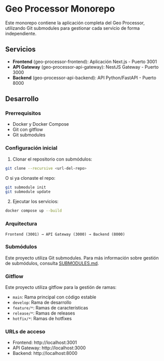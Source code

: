 # Geo Processor Monorepo

Este monorepo contiene la aplicación completa del Geo Processor, utilizando Git submodules para gestionar cada servicio de forma independiente.

## Servicios

- **Frontend** (geo-processor-frontend): Aplicación Next.js - Puerto 3001
- **API Gateway** (geo-processor-api-gateway): NestJS Gateway - Puerto 3000
- **Backend** (geo-processor-api-backend): API Python/FastAPI - Puerto 8000

## Desarrollo

### Prerrequisitos

- Docker y Docker Compose
- Git con gitflow
- Git submodules

### Configuración inicial

1. Clonar el repositorio con submódulos:
```bash
git clone --recursive <url-del-repo>
```

O si ya clonaste el repo:
```bash
git submodule init
git submodule update
```

2. Ejecutar los servicios:

```bash
docker compose up --build
```

### Arquitectura

```
Frontend (3001) → API Gateway (3000) → Backend (8000)
```

### Submódulos

Este proyecto utiliza Git submodules. Para más información sobre gestión de submódulos, consulta [SUBMODULES.md](./SUBMODULES.md).

### Gitflow

Este proyecto utiliza gitflow para la gestión de ramas:

- `main`: Rama principal con código estable
- `develop`: Rama de desarrollo
- `feature/*`: Ramas de características
- `release/*`: Ramas de releases
- `hotfix/*`: Ramas de hotfixes

### URLs de acceso

- Frontend: http://localhost:3001
- API Gateway: http://localhost:3000
- Backend: http://localhost:8000
